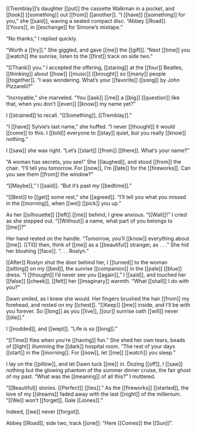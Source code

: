 [[Tremblay]]’s daughter [[put]] the cassette Walkman in a pocket, and [[took]] [[something]] out [[from]] [[another]]. “I [[have]] [[something]] for you,” she [[said]], waving a sealed compact disc. “Abbey [[Road]]. [[Yours]], in [[exchange]] for Simone’s mixtape.”  
  
“No thanks,” I replied quickly.  
  
“Worth a [[try]].” She giggled, and gave [[me]] the [[gift]]. “Next [[time]] you [[watch]] the sunrise, listen to the [[first]] track on side two.”  
  
“[[Thank]] you.” I accepted the offering, [[staring]] at the [[four]] Beatles, [[thinking]] about [[how]] [[music]] [[brought]] so [[many]] people [[together]]. “I was wondering. What’s your [[favorite]] [[song]] by John Pizzarelli?”  
  
“Incroyable,” she marveled. “You [[ask]] [[me]] a [[big]] [[question]] like that, when you don’t [[even]] [[know]] my name yet?”  
  
I [[strained]] to recall. “[[Something]], [[Tremblay]].”  
  
“I [[have]] Sylvie’s last name,” she huffed. “I never [[thought]] it would [[come]] to this. I [[told]] everyone to [[stay]] quiet, but you really [[know]] nothing.”  
  
I [[saw]] she was right. “Let’s [[start]] [[from]] [[there]]. What’s your name?”  
  
“A woman has secrets, you see!” She [[laughed]], and stood [[from]] the chair. “I’ll tell you tomorrow. For [[now]], I’m [[late]] for the [[fireworks]]. Can you see them [[from]] the window?”  
  
“[[Maybe]],” I [[said]]. “But it’s past my [[bedtime]].”  
  
“[[Best]] to [[get]] some rest,” she [[agreed]]. “I’ll tell you what you missed in the [[morning]], when [[we]] [[pick]] you up.”  
  
As her [[silhouette]] [[left]] [[me]] behind, I grew anxious. “[[Wait]]!” I cried as she stepped out. “[[Without]] a name, what part of you belongs to [[me]]?”  
  
Her hand rested on the handle. “Tomorrow, you’ll [[know]] everything about [[me]]. [[Til]] then, think of [[me]] as a [[beautiful]] stranger, as . . .” She hid her blushing [[face]]. “. . . Roslyn.”  
  
[[After]] Roslyn shut the door behind her, I [[turned]] to the woman [[sitting]] on my [[bed]], the sunrise [[companion]] in the [[pale]] [[blue]] dress. “I [[thought]] I’d never see you [[again]],” I [[said]], and touched her [[false]] [[cheek]], [[felt]] her [[imaginary]] warmth. “What [[shall]] I do with you?”  
  
Dawn smiled, as I knew she would. Her fingers brushed the hair [[from]] my forehead, and rested on my [[chest]]. “[[Keep]] [[me]] inside, and I’ll be with you forever. So [[long]] as you [[live]], [[our]] sunrise oath [[will]] never [[die]].”  
  
I [[nodded]], and [[wept]]. “Life is so [[long]].”  
  
“[[Time]] flies when you’re [[having]] fun.” She shed her own tears, beads of [[light]] illumining the [[dark]] hospital room. “The rest of your days [[start]] in the [[morning]]. For [[now]], let [[me]] [[watch]] you sleep.”  
  
I lay on the [[pillow]], and let Dawn tuck [[me]] in. Dozing [[off]], I [[saw]] nothing but the glowing phantom of the summer dinner cruise, the fair ghost of my past. “What was the [[meaning]] of all this?” I muttered.  
  
“[[Beautiful]] stories. [[Perfect]] [[lies]].” As the [[fireworks]] [[started]], the love of my [[dreams]] faded away with the last [[night]] of the millenium. “[[We]] won’t [[forget]], Gale [[Jones]].”  
  
Indeed, [[we]] never [[forgot]].  
  
  
  
Abbey [[Road]], side two, track [[one]]: “Here [[Comes]] the [[Sun]]”.
